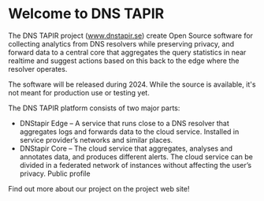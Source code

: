 # Welcome to DNS TAPIR

The DNS TAPIR project (www.dnstapir.se) create Open Source software for collecting analytics from DNS resolvers while
preserving privacy, and forward data to a central core that aggregates the query statistics in near realtime and suggest
actions based on this back to the edge where the resolver operates.

The software will be released during 2024. While the source is available, it's not meant for production use
or testing yet.

The DNS TAPIR platform consists of two major parts:

- DNStapir Edge – A service that runs close to a DNS resolver that aggregates logs and forwards data to the cloud service. Installed in service provider’s networks and similar places.
- DNStapir Core – The cloud service that aggregates, analyses and annotates data, and produces different alerts. The cloud service can be divided in a federated network of instances without affecting the user’s privacy.
Public profile

Find out more about our project on the project web site!
